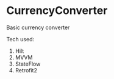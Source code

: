 # CurrencyConverter

Basic currency converter

Tech used:
1. Hilt 
2. MVVM
3. StateFlow
4. Retrofit2
